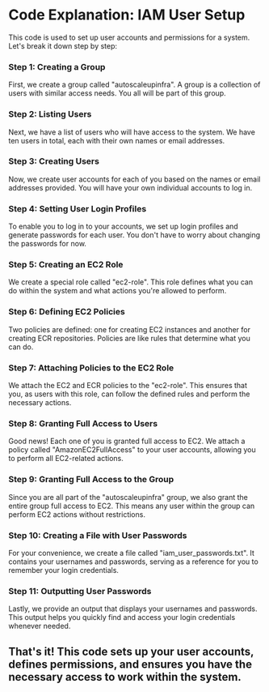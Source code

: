 # Code Explanation: IAM User Setup
This code is used to set up user accounts and permissions for a system. Let's break it down step by step:

### Step 1: Creating a Group

First, we create a group called "autoscaleupinfra". A group is a collection of users with similar access needs. You all will be part of this group.

### Step 2: Listing Users

Next, we have a list of users who will have access to the system. We have ten users in total, each with their own names or email addresses.

### Step 3: Creating Users

Now, we create user accounts for each of you based on the names or email addresses provided. You will have your own individual accounts to log in.

### Step 4: Setting User Login Profiles

To enable you to log in to your accounts, we set up login profiles and generate passwords for each user. You don't have to worry about changing the passwords for now.

### Step 5: Creating an EC2 Role

We create a special role called "ec2-role". This role defines what you can do within the system and what actions you're allowed to perform.

### Step 6: Defining EC2 Policies

Two policies are defined: one for creating EC2 instances and another for creating ECR repositories. Policies are like rules that determine what you can do.

### Step 7: Attaching Policies to the EC2 Role

We attach the EC2 and ECR policies to the "ec2-role". This ensures that you, as users with this role, can follow the defined rules and perform the necessary actions.

### Step 8: Granting Full Access to Users

Good news! Each one of you is granted full access to EC2. We attach a policy called "AmazonEC2FullAccess" to your user accounts, allowing you to perform all EC2-related actions.

### Step 9: Granting Full Access to the Group

Since you are all part of the "autoscaleupinfra" group, we also grant the entire group full access to EC2. This means any user within the group can perform EC2 actions without restrictions.

### Step 10: Creating a File with User Passwords

For your convenience, we create a file called "iam_user_passwords.txt". It contains your usernames and passwords, serving as a reference for you to remember your login credentials.

### Step 11: Outputting User Passwords

Lastly, we provide an output that displays your usernames and passwords. This output helps you quickly find and access your login credentials whenever needed.

## That's it! This code sets up your user accounts, defines permissions, and ensures you have the necessary access to work within the system.  